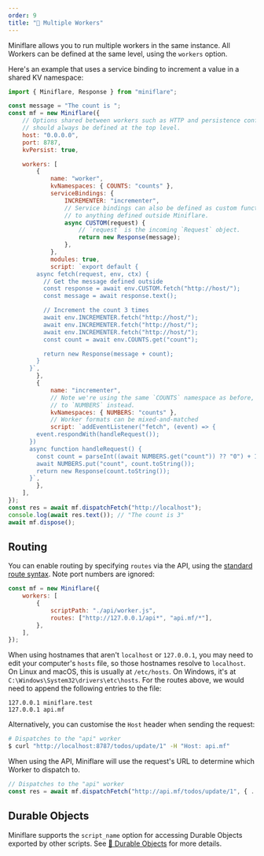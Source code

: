 ```yaml
---
order: 9
title: "🔌 Multiple Workers"
---
```


Miniflare allows you to run multiple workers in the same instance. All Workers can be defined at the same level, using the `workers` option.

Here's an example that uses a service binding to increment a value in a shared KV namespace:

```js
import { Miniflare, Response } from "miniflare";

const message = "The count is ";
const mf = new Miniflare({
	// Options shared between workers such as HTTP and persistence configuration
	// should always be defined at the top level.
	host: "0.0.0.0",
	port: 8787,
	kvPersist: true,

	workers: [
		{
			name: "worker",
			kvNamespaces: { COUNTS: "counts" },
			serviceBindings: {
				INCREMENTER: "incrementer",
				// Service bindings can also be defined as custom functions, with access
				// to anything defined outside Miniflare.
				async CUSTOM(request) {
					// `request` is the incoming `Request` object.
					return new Response(message);
				},
			},
			modules: true,
			script: `export default {
        async fetch(request, env, ctx) {
          // Get the message defined outside
          const response = await env.CUSTOM.fetch("http://host/");
          const message = await response.text();

          // Increment the count 3 times
          await env.INCREMENTER.fetch("http://host/");
          await env.INCREMENTER.fetch("http://host/");
          await env.INCREMENTER.fetch("http://host/");
          const count = await env.COUNTS.get("count");

          return new Response(message + count);
        }
      }`,
		},
		{
			name: "incrementer",
			// Note we're using the same `COUNTS` namespace as before, but binding it
			// to `NUMBERS` instead.
			kvNamespaces: { NUMBERS: "counts" },
			// Worker formats can be mixed-and-matched
			script: `addEventListener("fetch", (event) => {
        event.respondWith(handleRequest());
      })
      async function handleRequest() {
        const count = parseInt((await NUMBERS.get("count")) ?? "0") + 1;
        await NUMBERS.put("count", count.toString());
        return new Response(count.toString());
      }`,
		},
	],
});
const res = await mf.dispatchFetch("http://localhost");
console.log(await res.text()); // "The count is 3"
await mf.dispose();
```

## Routing

You can enable routing by specifying `routes` via the API,
using the
[standard route syntax](/workers/configuration/routing/routes/#matching-behavior).
Note port numbers are ignored:

```js
const mf = new Miniflare({
	workers: [
		{
			scriptPath: "./api/worker.js",
			routes: ["http://127.0.0.1/api*", "api.mf/*"],
		},
	],
});
```

When using hostnames that aren't `localhost` or `127.0.0.1`, you
may need to edit your computer's `hosts` file, so those hostnames resolve to
`localhost`. On Linux and macOS, this is usually at `/etc/hosts`. On Windows,
it's at `C:\Windows\System32\drivers\etc\hosts`. For the routes above, we would
need to append the following entries to the file:

```
127.0.0.1 miniflare.test
127.0.0.1 api.mf
```

Alternatively, you can customise the `Host` header when sending the request:

```sh
# Dispatches to the "api" worker
$ curl "http://localhost:8787/todos/update/1" -H "Host: api.mf"
```

When using the API, Miniflare will use the request's URL to determine which
Worker to dispatch to.

```js
// Dispatches to the "api" worker
const res = await mf.dispatchFetch("http://api.mf/todos/update/1", { ... });
```

## Durable Objects

Miniflare supports the `script_name` option for accessing Durable Objects
exported by other scripts. See
[📌 Durable Objects](/workers/testing/miniflare/storage/durable-objects#using-a-class-exported-by-another-script)
for more details.
